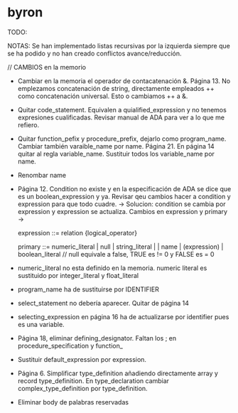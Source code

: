 byron
=====
TODO: 

NOTAS: Se han implementado listas recursivas por la izquierda siempre que se ha podido y no han creado conflictos avance/reducción.

// CAMBIOS en la memorio

- Cambiar en la memoria el operador de contacatenación &. Página 13. No emplezamos concatenación de string, directamente empleados ++ como concatenación universal. Esto o cambiamos ++ a &.

- Quitar code_statement. Equivalen a quialified_expression y no tenemos expresiones cualificadas. Revisar manual de ADA para ver a lo que me refiero.

- Quitar function_pefix y procedure_prefix, dejarlo como program_name. Cambiar también varaible_name por name. Página 21. En página 14 quitar al regla variable_name. Sustituir todos los variable_name por name.

- Renombar name 

- Página 12. Condition no existe y en la especificación de ADA se dice que es un boolean_expression y ya. Revisar qeu cambios hacer a condition y expression para que todo cuadre. -> Solucion: condition se cambia por expression y expression se actualiza. Cambios en expression y primary ->

	expression ::= 
		relation {logical_operator}

	primary ::= 
		numeric_literal | null | string_literal |
		| name | (expression) | boolean_literal  // null equivale a false, TRUE es != 0 y FALSE es = 0


- numeric_literal no esta definido en la memoria. numeric literal es sustituido por integer_literal y float_literal

- program_name ha de sustituirse por IDENTIFIER

- select_statement no debería aparecer. Quitar de página 14

- selecting_expression en página 16 ha de actualizarse por identifier pues es una variable.

- Página 18, eliminar defining_designator. Faltan los ; en procedure_specification y function_

- Sustituir default_expression por expression.

- Página 6. Simplificar type_definition añadiendo directamente array y record type_definition. En type_declaration cambiar complex_type_definition por type_definition.

- Eliminar body de palabras reservadas





